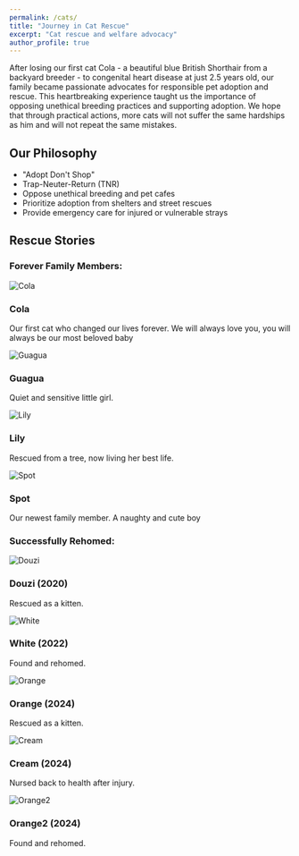 ```yaml
---
permalink: /cats/
title: "Journey in Cat Rescue"
excerpt: "Cat rescue and welfare advocacy"
author_profile: true
---
```


After losing our first cat Cola - a beautiful blue British Shorthair from a backyard breeder - to congenital heart disease at just 2.5 years old, our family became passionate advocates for responsible pet adoption and rescue. This heartbreaking experience taught us the importance of opposing unethical breeding practices and supporting adoption. We hope that through practical actions, more cats will not suffer the same hardships as him and will not repeat the same mistakes.

## Our Philosophy
- "Adopt Don't Shop"
- Trap-Neuter-Return (TNR)
- Oppose unethical breeding and pet cafes
- Prioritize adoption from shelters and street rescues
- Provide emergency care for injured or vulnerable strays

## Rescue Stories

### Forever Family Members:

<div class="grid__wrapper">
  <div class="grid__item">
    <img src="/images/cats/cola.jpg" alt="Cola">
    <h3>Cola</h3>
    <p>Our first cat who changed our lives forever. We will always love you, you will always be our most beloved baby</p>
  </div>
  
  <div class="grid__item">
    <img src="/images/cats/guagua.jpg" alt="Guagua">
    <h3>Guagua</h3>
    <p>Quiet and sensitive little girl.</p>
  </div>
  
  <div class="grid__item">
    <img src="/images/cats/lily.jpg" alt="Lily">
    <h3>Lily</h3>
    <p>Rescued from a tree, now living her best life.</p>
  </div>
  
  <div class="grid__item">
    <img src="/images/cats/spot.jpg" alt="Spot">
    <h3>Spot</h3>
    <p>Our newest family member. A naughty and cute boy</p>
  </div>
</div>

### Successfully Rehomed:

<div class="grid__wrapper">
  <div class="grid__item">
    <img src="/images/cats/douzi.png" alt="Douzi">
    <h3>Douzi (2020)</h3>
    <p>Rescued as a kitten.</p>
  </div>
  
  <div class="grid__item">
    <img src="/images/cats/white.png" alt="White">
    <h3>White (2022)</h3>
    <p>Found and rehomed.</p>
  </div>
  
  <div class="grid__item">
    <img src="/images/cats/orange.jpg" alt="Orange">
    <h3>Orange (2024)</h3>
    <p>Rescued as a kitten.</p>
  </div>
  
  <div class="grid__item">
    <img src="/images/cats/cream.jpg" alt="Cream">
    <h3>Cream (2024)</h3>
    <p>Nursed back to health after injury.</p>
  </div>
  
  <div class="grid__item">
    <img src="/images/cats/orange2.jpg" alt="Orange2">
    <h3>Orange2 (2024)</h3>
    <p>Found and rehomed.</p>
  </div>
</div>
